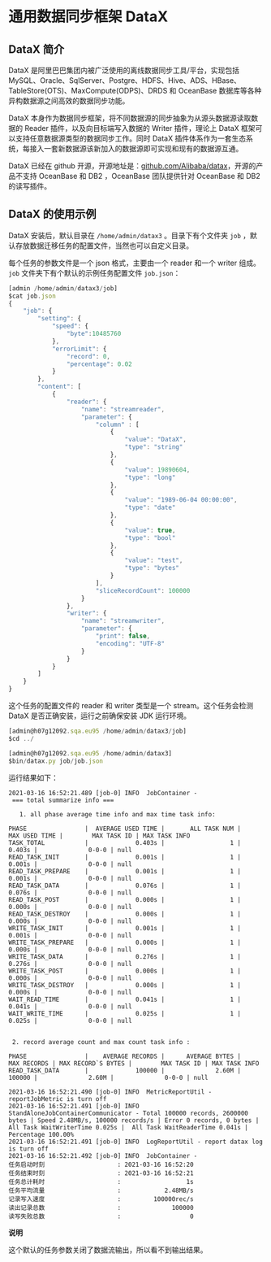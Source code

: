 通用数据同步框架 DataX 
===================================



DataX 简介 
-----------------

DataX 是阿里巴巴集团内被广泛使用的离线数据同步工具/平台，实现包括 MySQL、Oracle、SqlServer、Postgre、HDFS、Hive、ADS、HBase、TableStore(OTS)、MaxCompute(ODPS)、DRDS 和 OceanBase 数据库等各种异构数据源之间高效的数据同步功能。

DataX 本身作为数据同步框架，将不同数据源的同步抽象为从源头数据源读取数据的 Reader 插件，以及向目标端写入数据的 Writer 插件，理论上 DataX 框架可以支持任意数据源类型的数据同步工作。同时 DataX 插件体系作为一套生态系统，每接入一套新数据源该新加入的数据源即可实现和现有的数据源互通。

DataX 已经在 github 开源，开源地址是：[github.com/Alibaba/datax](http://github.com/Alibaba/datax)，开源的产品不支持 OceanBase 和 DB2 ，OceanBase 团队提供针对 OceanBase 和 DB2 的读写插件。

DataX 的使用示例 
--------------------

DataX 安装后，默认目录在 `/home/admin/datax3` 。目录下有个文件夹 `job` ，默认存放数据迁移任务的配置文件，当然也可以自定义目录。

每个任务的参数文件是一个 json 格式，主要由一个 reader 和一个 writer 组成。`job` 文件夹下有个默认的示例任务配置文件 `job.json`：

```javascript
[admin /home/admin/datax3/job]
$cat job.json
{
    "job": {
        "setting": {
            "speed": {
                "byte":10485760
            },
            "errorLimit": {
                "record": 0,
                "percentage": 0.02
            }
        },
        "content": [
            {
                "reader": {
                    "name": "streamreader",
                    "parameter": {
                        "column" : [
                            {
                                "value": "DataX",
                                "type": "string"
                            },
                            {
                                "value": 19890604,
                                "type": "long"
                            },
                            {
                                "value": "1989-06-04 00:00:00",
                                "type": "date"
                            },
                            {
                                "value": true,
                                "type": "bool"
                            },
                            {
                                "value": "test",
                                "type": "bytes"
                            }
                        ],
                        "sliceRecordCount": 100000
                    }
                },
                "writer": {
                    "name": "streamwriter",
                    "parameter": {
                        "print": false,
                        "encoding": "UTF-8"
                    }
                }
            }
        ]
    }
}
```



这个任务的配置文件的 reader 和 writer 类型是一个 stream。这个任务会检测 DataX 是否正确安装，运行之前确保安装 JDK 运行环境。

```javascript
[admin@h07g12092.sqa.eu95 /home/admin/datax3/job]
$cd ../

[admin@h07g12092.sqa.eu95 /home/admin/datax3]
$bin/datax.py job/job.json
```



运行结果如下：

```unknow
2021-03-16 16:52:21.489 [job-0] INFO  JobContainer -
 === total summarize info ===

   1. all phase average time info and max time task info:

PHASE                |  AVERAGE USED TIME |       ALL TASK NUM |      MAX USED TIME |        MAX TASK ID | MAX TASK INFO
TASK_TOTAL           |             0.403s |                  1 |             0.403s |              0-0-0 | null
READ_TASK_INIT       |             0.001s |                  1 |             0.001s |              0-0-0 | null
READ_TASK_PREPARE    |             0.001s |                  1 |             0.001s |              0-0-0 | null
READ_TASK_DATA       |             0.076s |                  1 |             0.076s |              0-0-0 | null
READ_TASK_POST       |             0.000s |                  1 |             0.000s |              0-0-0 | null
READ_TASK_DESTROY    |             0.000s |                  1 |             0.000s |              0-0-0 | null
WRITE_TASK_INIT      |             0.001s |                  1 |             0.001s |              0-0-0 | null
WRITE_TASK_PREPARE   |             0.000s |                  1 |             0.000s |              0-0-0 | null
WRITE_TASK_DATA      |             0.276s |                  1 |             0.276s |              0-0-0 | null
WRITE_TASK_POST      |             0.000s |                  1 |             0.000s |              0-0-0 | null
WRITE_TASK_DESTROY   |             0.000s |                  1 |             0.000s |              0-0-0 | null
WAIT_READ_TIME       |             0.041s |                  1 |             0.041s |              0-0-0 | null
WAIT_WRITE_TIME      |             0.025s |                  1 |             0.025s |              0-0-0 | null


 2. record average count and max count task info :

PHASE                |    AVERAGE RECORDS |      AVERAGE BYTES |        MAX RECORDS | MAX RECORD`S BYTES |        MAX TASK ID | MAX TASK INFO
READ_TASK_DATA       |             100000 |              2.60M |             100000 |              2.60M |              0-0-0 | null

2021-03-16 16:52:21.490 [job-0] INFO  MetricReportUtil - reportJobMetric is turn off
2021-03-16 16:52:21.491 [job-0] INFO  StandAloneJobContainerCommunicator - Total 100000 records, 2600000 bytes | Speed 2.48MB/s, 100000 records/s | Error 0 records, 0 bytes |  All Task WaitWriterTime 0.025s |  All Task WaitReaderTime 0.041s | Percentage 100.00%
2021-03-16 16:52:21.491 [job-0] INFO  LogReportUtil - report datax log is turn off
2021-03-16 16:52:21.492 [job-0] INFO  JobContainer -
任务启动时刻                    : 2021-03-16 16:52:20
任务结束时刻                    : 2021-03-16 16:52:21
任务总计耗时                    :                  1s
任务平均流量                    :            2.48MB/s
记录写入速度                    :         100000rec/s
读出记录总数                    :              100000
读写失败总数                    :                   0
```




**说明**



这个默认的任务参数关闭了数据流输出，所以看不到输出结果。

